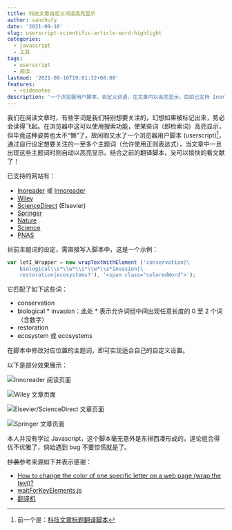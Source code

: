 ```yaml
---
title: 科技文章自定义词语高亮显示
author: sanchufy
date: '2021-09-16'
slug: userscript-scientific-article-word-highlight
categories:
  - javascript
  - 工具
tags:
  - userscript
  - 阅读
lastmod: '2021-09-16T19:01:32+08:00'
features:
  - +sidenotes
description: '一个浏览器用户脚本，自定义词语，在文章内以高亮显示，目前已支持 Inoreader、Elsevier、Wiley、Springer、Nature、Science、PNAS 各网站'
---
```


我们在阅读文章时，有些字词是我们特别想要关注的，幻想如果被标记出来，势必会读得飞起。在浏览器中这可以使用搜索功能，使某些词（即检索词）高亮显示，但毕竟这种姿势也太不“懒”了。故闲暇又水了一个浏览器用户脚本 (userscript)[^1]，通过自行设定想要关注的一至多个主题词（允许使用正则表达式），当文章中一旦出现这些主题词时则自动以高亮显示。结合之前的翻译脚本，~~又~~可以愉快的看文献了！

[^1]: 前一个是：[科技文章标题翻译脚本](/post/21/08/userscript-scientific-article-title-translation/)

已支持的网站有：

- [Inoreader](https://www.inoreader.com/) 或 [Innoreader](https://www.innoreader.com/)
- [Wiley](https://onlinelibrary.wiley.com/)
- [ScienceDirect](http://www.sciencedirect.com/) (Elsevier)
- [Springer](https://link.springer.com/)
- [Nature](https://www.nature.com/)
- [Science](https://www.science.org/)
- [PNAS](https://www.pnas.org/)

目前主题词的设定，需直接写入脚本中，这是一个示例：

``` js
var letI_Wrapper = new wrapTextWithElement ('conservation|\
    biological\\s*\\w*\\s*\\w*\\s*invasion|\
    restoration|ecosystems?'), '<span class="coloredWord">');
```

它匹配了如下这些词：

- conservation
- biological * invasion：此处 * 表示允许词组中间出现任意长度的 0 至 2 个词（含数字）
- restoration
- ecosystem 或 ecosystems

在脚本中修改对应位置的主题词，即可实现适合自己的自定义设置。

以下是部分效果展示：

![Innoreader 阅读页面](/assets/image/21-09-innoreader-highlight.png "Figure 1: Innoreader 主题词高亮")

![Wiley 文章页面](/assets/image/21-09-Wiley-highlight.png "Figure 2: Wiley 主题词高亮")

![Elsevier/ScienceDirect 文章页面](/assets/image/21-09-ScienceDirect-highlight.png "Figure 3: Elsevier/ScienceDirect 主题词高亮")

![Springer 文章页面](/assets/image/21-09-Springer-highlight.png "Figure 4: Springer 主题词高亮")


本人并没有学过 Javascript，这个脚本毫无意外是东拼西凑形成的，遑论组合得优不优雅了，倘始遇到 bug 不要惊慌就是了。

~~抄袭~~参考来源如下并表示感谢：

- [How to change the color of one specific letter on a web page (wrap the text)?](https://stackoverflow.com/a/14178388)
- [waitForKeyElements.js](https://gist.github.com/BrockA/2625891)
- [翻译机](https://greasyfork.org/zh-CN/scripts/378277-%E7%BF%BB%E8%AF%91%E6%9C%BA/code)
